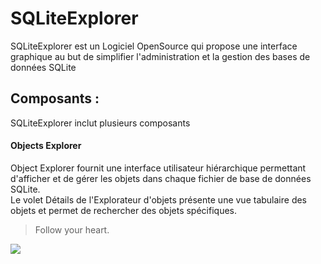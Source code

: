 # SQLiteExplorer 
SQLiteExplorer est un Logiciel OpenSource  qui propose une interface graphique au but de simplifier
l'administration et la gestion des bases de données SQLite
## Composants :
SQLiteExplorer inclut plusieurs composants  
#### Objects Explorer
Object Explorer fournit une interface utilisateur hiérarchique permettant d'afficher et de gérer les objets dans chaque fichier de base de données SQLite.<br/>
Le volet Détails de l'Explorateur d'objets présente une vue tabulaire des objets  et permet de rechercher des objets spécifiques. <br/>
> Follow your heart.

![](https://pandao.github.io/editor.md/examples/images/8.jpg)
